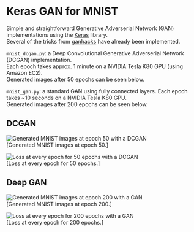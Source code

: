 # Keras GAN for MNIST

Simple and straightforward Generative Adverserial Network (GAN) implementations using the [Keras](https://keras.io/ "Keras") library.  
Several of the tricks from [ganhacks](https://github.com/soumith/ganhacks) have already been implemented.

`mnist_dcgan.py`: a Deep Convolutional Generative Adverserial Network (DCGAN) implementation.  
Each epoch takes approx. 1 minute on a NVIDIA Tesla K80 GPU (using Amazon EC2).  
Generated images after 50 epochs can be seen below.

`mnist_gan.py`: a standard GAN using fully connected layers.
Each epoch takes ~10 seconds on a NVIDIA Tesla K80 GPU.  
Generated images after 200 epochs can be seen below.


## DCGAN

![Generated MNIST images at epoch 50 with a DCGAN](images/dcgan_generated_image_epoch_50.png "Generated MNIST images at epoch 50 with a DCGAN.")  
[Generated MNIST images at epoch 50.]

![Loss at every epoch for 50 epochs with a DCGAN](images/dcgan_loss_epoch_50.png "Loss at every epoch for 50 epochs with a DCGAN.")  
[Loss at every epoch for 50 epochs.]

## Deep GAN

![Generated MNIST images at epoch 200 with a GAN](images/gan_generated_image_epoch_200.png "Generated MNIST images at epoch 200 with a GAN.")  
[Generated MNIST images at epoch 200.]

![Loss at every epoch for 200 epochs with a GAN](images/gan_loss_epoch_200.png "Loss at every epoch for 200 epochs with a GAN.")  
[Loss at every epoch for 200 epochs.]

